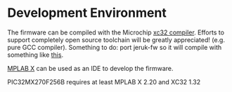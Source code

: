 # Development Environment #

The firmware can be compiled with the Microchip [xc32 compiler](http://www.microchip.com/pagehandler/en_us/devtools/mplabxc/). Efforts to support completely open source toolchain will be greatly appreciated! (e.g. pure GCC compiler). Something to do: port jeruk-fw so it will compile with something like [this](http://wise-ware.org/wiki/index.php?n=Pic32.GccPic32).

[MPLAB X](http://www.microchip.com/pagehandler/en-us/family/mplabx/home.html) can be used as an IDE to develop the firmware.

PIC32MX270F256B requires at least MPLAB X 2.20 and XC32 1.32